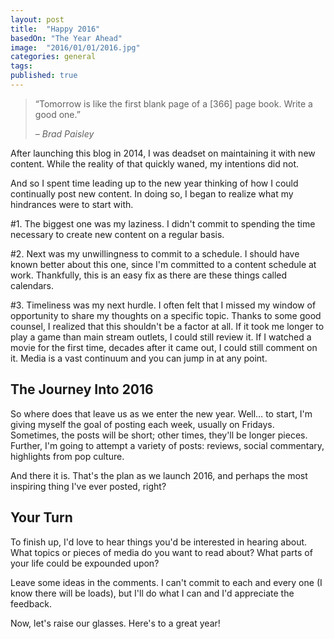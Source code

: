 ```yaml
---
layout: post
title:  "Happy 2016"
basedOn: "The Year Ahead"
image:  "2016/01/01/2016.jpg"
categories: general
tags: 
published: true
---
```


<blockquote>
  <p>
    &ldquo;Tomorrow is like the first blank page of a [366] page book. Write a good one.&rdquo;
  </p>

  <cite>
    &ndash; Brad Paisley
  </cite>
</blockquote>

After launching this blog in 2014, I was deadset on maintaining it with new content. While the reality of that quickly waned, my intentions did not.

And so I spent time leading up to the new year thinking of how I could continually post new content. In doing so, I began to realize what my hindrances were to start with.

\#1. The biggest one was my laziness. I didn't commit to spending the time necessary to create new content on a regular basis.

#2. Next was my unwillingness to commit to a schedule. I should have known better about this one, since I'm committed to a content schedule at work. Thankfully, this is an easy fix as there are these things called calendars.

#3. Timeliness was my next hurdle. I often felt that I missed my window of opportunity to share my thoughts on a specific topic. Thanks to some good counsel, I realized that this shouldn't be a factor at all. If it took me longer to play a game than main stream outlets, I could still review it. If I watched a movie for the first time, decades after it came out, I could still comment on it. Media is a vast continuum and you can jump in at any point.

<h2>The Journey Into 2016</h2>
So where does that leave us as we enter the new year. Well&hellip; to start, I'm giving myself the goal of posting each week, usually on Fridays. Sometimes, the posts will be short; other times, they'll be longer pieces. Further, I'm going to attempt a variety of posts: reviews, social commentary, highlights from pop culture.

And there it is. That's the plan as we launch 2016, and perhaps the most inspiring thing I've ever posted, right?

<h2>Your Turn</h2>
To finish up, I'd love to hear things you'd be interested in hearing about. What topics or pieces of media do you want to read about? What parts of your life could be expounded upon?

Leave some ideas in the comments. I can't commit to each and every one (I know there will be loads), but I'll do what I can and I'd appreciate the feedback.

Now, let's raise our glasses. Here's to a great year!
